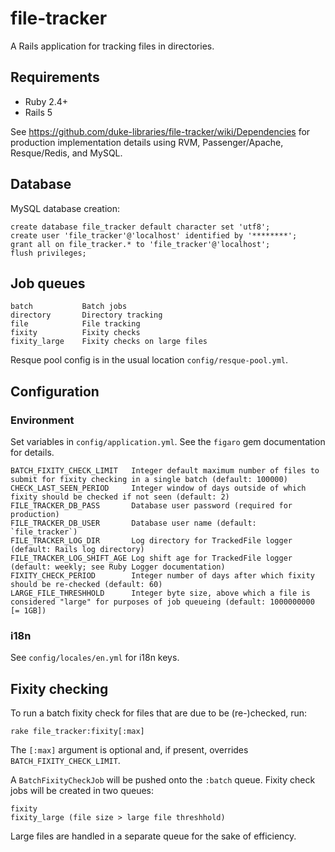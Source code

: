 # file-tracker

A Rails application for tracking files in directories.

## Requirements

- Ruby 2.4+
- Rails 5

See https://github.com/duke-libraries/file-tracker/wiki/Dependencies
for production implementation details using RVM, Passenger/Apache, Resque/Redis, and MySQL.

## Database

MySQL database creation:

    create database file_tracker default character set 'utf8';
    create user 'file_tracker'@'localhost' identified by '********';
    grant all on file_tracker.* to 'file_tracker'@'localhost';
    flush privileges;

## Job queues

    batch           Batch jobs 
    directory       Directory tracking
    file            File tracking
    fixity          Fixity checks
    fixity_large    Fixity checks on large files

Resque pool config is in the usual location `config/resque-pool.yml`.

## Configuration

### Environment

Set variables in `config/application.yml`.  See the `figaro` gem documentation for details.

    BATCH_FIXITY_CHECK_LIMIT   Integer default maximum number of files to submit for fixity checking in a single batch (default: 100000)
    CHECK_LAST_SEEN_PERIOD     Integer window of days outside of which fixity should be checked if not seen (default: 2)
    FILE_TRACKER_DB_PASS       Database user password (required for production)
    FILE_TRACKER_DB_USER       Database user name (default: `file_tracker`)
    FILE_TRACKER_LOG_DIR       Log directory for TrackedFile logger (default: Rails log directory)
    FILE_TRACKER_LOG_SHIFT_AGE Log shift age for TrackedFile logger (default: weekly; see Ruby Logger documentation)
    FIXITY_CHECK_PERIOD        Integer number of days after which fixity should be re-checked (default: 60)
    LARGE_FILE_THRESHHOLD      Integer byte size, above which a file is considered "large" for purposes of job queueing (default: 1000000000 [= 1GB])

### i18n

See `config/locales/en.yml` for i18n keys.

## Fixity checking

To run a batch fixity check for files that are due to be (re-)checked, run:

    rake file_tracker:fixity[:max]

The `[:max]` argument is optional and, if present, overrides `BATCH_FIXITY_CHECK_LIMIT`.

A `BatchFixityCheckJob` will be pushed onto the `:batch` queue.
Fixity check jobs will be created in two queues:

    fixity
    fixity_large (file size > large file threshhold)

Large files are handled in a separate queue for the sake of efficiency.
